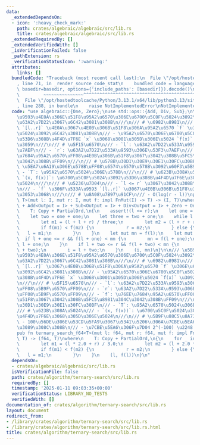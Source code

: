 ```yaml
---
data:
  _extendedDependsOn:
  - icon: ':heavy_check_mark:'
    path: crates/algebraic/algebraic/src/lib.rs
    title: crates/algebraic/algebraic/src/lib.rs
  _extendedRequiredBy: []
  _extendedVerifiedWith: []
  _isVerificationFailed: false
  _pathExtension: rs
  _verificationStatusIcon: ':warning:'
  attributes:
    links: []
  bundledCode: "Traceback (most recent call last):\n  File \"/opt/hostedtoolcache/Python/3.13.1/x64/lib/python3.13/site-packages/onlinejudge_verify/documentation/build.py\"\
    , line 71, in _render_source_code_stat\n    bundled_code = language.bundle(stat.path,\
    \ basedir=basedir, options={'include_paths': [basedir]}).decode()\n          \
    \         ~~~~~~~~~~~~~~~^^^^^^^^^^^^^^^^^^^^^^^^^^^^^^^^^^^^^^^^^^^^^^^^^^^^^^^^^^^^^^^^^^\n\
    \  File \"/opt/hostedtoolcache/Python/3.13.1/x64/lib/python3.13/site-packages/onlinejudge_verify/languages/rust.py\"\
    , line 288, in bundle\n    raise NotImplementedError\nNotImplementedError\n"
  code: "use algebraic::{One, Zero};\nuse std::ops::{Add, Div, Sub};\n\n/// \u533A\
    \u9593\u4E0A\u306E\u51F8\u95A2\u6570\u306E\u6700\u5C0F\u5024\u3092\u4E09\u5206\
    \u63A2\u7D22\u3067\u6C42\u3081\u308B\n///\n/// # \u6982\u8981\n/// - \u533A\u9593\
    \ `[l..r]` \u4E0A\u3067\u4E0B\u306B\u51F8\u306A\u95A2\u6570 `f` \u306E\u6700\u5C0F\
    \u5024\u3092\u6C42\u3081\u308B\n/// - \u95A2\u6570\u306E\u6700\u5C0F\u5024\u3092\
    \u53D6\u308B\u4F4D\u7F6E `x` \u3068\u3001\u305D\u306E\u5024 `f(x)` \u3092\u8FD4\
    \u3059\n///\n/// # \u5F15\u6570\n/// - `l`: \u63A2\u7D22\u533A\u9593\u306E\u5DE6\
    \u7AEF\n/// - `r`: \u63A2\u7D22\u533A\u9593\u306E\u53F3\u7AEF\n/// - `f`: \u76EE\
    \u7684\u95A2\u6570\uFF08\u4E0B\u306B\u51F8\u3067\u3042\u308B\u5FC5\u8981\u304C\
    \u3042\u308B\uFF09\n///\n/// # \u578B\u30D1\u30E9\u30E1\u30FC\u30BF\n/// - `I`:\
    \ \u5EA7\u6A19\u306E\u578B\uFF08\u6574\u6570\u578B\u3092\u60F3\u5B9A\uFF09\n///\
    \ - `T`: \u95A2\u6570\u5024\u306E\u578B\n///\n/// # \u623B\u308A\u5024\n/// -\
    \ `(x, f(x))`: \u6700\u5C0F\u5024\u3092\u53D6\u308B\u4F4D\u7F6E\u3068\u305D\u306E\
    \u5024\n///\n/// # \u5236\u7D04\n/// - `l <= r` \u3067\u3042\u308B\u3053\u3068\
    \n/// - `f` \u306F\u533A\u9593 `[l..r]` \u3067\u4E0B\u306B\u51F8\u3067\u3042\u308B\
    \u3053\u3068\n///\n/// # \u8A08\u7B97\u91CF\n/// - O(log(r - l))\npub fn ternary_search<I,\
    \ T>(mut l: I, mut r: I, mut f: impl FnMut(I) -> T) -> (I, T)\nwhere\n    I: Copy\
    \ + Add<Output = I> + Sub<Output = I> + Div<Output = I> + Zero + One + PartialOrd,\n\
    \    T: Copy + PartialOrd,\n{\n    assert!(l <= r);\n    let one = I::one();\n\
    \    let two = one + one;\n    let three = two + one;\n    while l + two < r {\n\
    \        let m1 = (l + l + r) / three;\n        let m2 = (l + r + r) / three;\n\
    \        if f(m1) < f(m2) {\n            r = m2;\n        } else {\n         \
    \   l = m1;\n        }\n    }\n    let mut mn = f(l);\n    let mut i = l;\n  \
    \  if l + one <= r && f(l + one) < mn {\n        mn = f(l + one);\n        i =\
    \ l + one;\n    }\n    if l + two <= r && f(l + two) < mn {\n        mn = f(l\
    \ + two);\n        i = l + two;\n    }\n    (i, mn)\n}\n\n/// \u5B9F\u6570\u533A\
    \u9593\u4E0A\u306E\u51F8\u95A2\u6570\u306E\u6700\u5C0F\u5024\u3092\u4E09\u5206\
    \u63A2\u7D22\u3067\u6C42\u3081\u308B\n///\n/// # \u6982\u8981\n/// - \u533A\u9593\
    \ `[l..r]` \u3067\u4E0B\u306B\u51F8\u306A\u95A2\u6570 `f` \u306E\u6700\u5C0F\u5024\
    \u3092\u6C42\u3081\u308B\n/// - \u95A2\u6570\u306E\u6700\u5C0F\u5024\u3092\u53D6\
    \u308B\u4F4D\u7F6E `x` \u3068\u3001\u305D\u306E\u5024 `f(x)` \u3092\u8FD4\u3059\
    \n///\n/// # \u5F15\u6570\n/// - `l`: \u63A2\u7D22\u533A\u9593\u306E\u5DE6\u7AEF\
    \uFF08\u5B9F\u6570\uFF09\n/// - `r`: \u63A2\u7D22\u533A\u9593\u306E\u53F3\u7AEF\
    \uFF08\u5B9F\u6570\uFF09\n/// - `f`: \u76EE\u7684\u95A2\u6570\uFF08\u4E0B\u306B\
    \u51F8\u3067\u3042\u308B\u5FC5\u8981\u304C\u3042\u308B\uFF09\n///\n/// # \u578B\
    \u30D1\u30E9\u30E1\u30FC\u30BF\n/// - `T`: \u95A2\u6570\u5024\u306E\u578B\n///\n\
    /// # \u623B\u308A\u5024\n/// - `(x, f(x))`: \u6700\u5C0F\u5024\u3092\u53D6\u308B\
    \u4F4D\u7F6E\u3068\u305D\u306E\u5024\n///\n/// # \u5B9F\u88C5\u8A73\u7D30\n///\
    \ - 100\u56DE\u306E\u53CD\u5FA9\u3067\u5341\u5206\u306A\u7CBE\u5EA6\u3092\u5F97\
    \u3089\u308C\u308B\n/// - \u7CBE\u5EA6\u306F\u7D04 2^(-100) \u2248 10^(-30)\n\
    pub fn ternary_search_f64<T>(mut l: f64, mut r: f64, mut f: impl FnMut(f64) ->\
    \ T) -> (f64, T)\nwhere\n    T: Copy + PartialOrd,\n{\n    for _ in 0..100 {\n\
    \        let m1 = (l * 2.0 + r) / 3.0;\n        let m2 = (l + 2.0 * r) / 3.0;\n\
    \        if f(m1) < f(m2) {\n            r = m2;\n        } else {\n         \
    \   l = m1;\n        }\n    }\n    (l, f(l))\n}\n"
  dependsOn:
  - crates/algebraic/algebraic/src/lib.rs
  isVerificationFile: false
  path: crates/algorithm/ternary-search/src/lib.rs
  requiredBy: []
  timestamp: '2025-01-11 09:03:35+00:00'
  verificationStatus: LIBRARY_NO_TESTS
  verifiedWith: []
documentation_of: crates/algorithm/ternary-search/src/lib.rs
layout: document
redirect_from:
- /library/crates/algorithm/ternary-search/src/lib.rs
- /library/crates/algorithm/ternary-search/src/lib.rs.html
title: crates/algorithm/ternary-search/src/lib.rs
---
```

